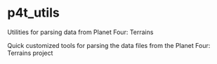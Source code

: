 # p4t_utils
Utilities for parsing data from Planet Four: Terrains

Quick customized tools for parsing the data files from the Planet Four: Terrains project
